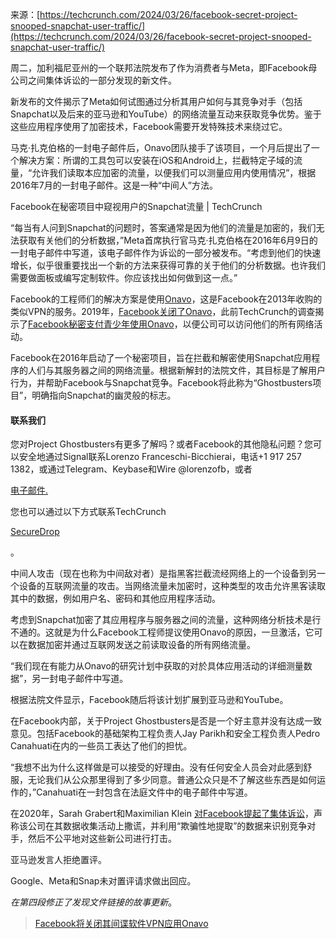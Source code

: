 <!--yml

category: 未分类

date: 2024-05-29 12:40:51

该文件包括内部Facebook电子邮件讨论该项目。

# [其中一份文件](https://www.documentcloud.org/documents/24520332-merged-fb)详细介绍了Facebook的Ghostbusters项目。该项目是公司的应用内行动面板（IAPP）计划的一部分，该计划使用一种“拦截和解密”来自Snapchat用户以及后来的YouTube和亚马逊用户的加密应用流量的技术，消费者的律师在文件中写道。

> -->

来源：[https://techcrunch.com/2024/03/26/facebook-secret-project-snooped-snapchat-user-traffic/](https://techcrunch.com/2024/03/26/facebook-secret-project-snooped-snapchat-user-traffic/)

周二，加利福尼亚州的一个联邦法院发布了作为消费者与Meta，即Facebook母公司之间集体诉讼的一部分发现的新文件。

新发布的文件揭示了Meta如何试图通过分析其用户如何与其竞争对手（包括Snapchat以及后来的亚马逊和YouTube）的网络流量互动来获取竞争优势。鉴于这些应用程序使用了加密技术，Facebook需要开发特殊技术来绕过它。

马克·扎克伯格的一封电子邮件后，Onavo团队接手了该项目，一个月后提出了一个解决方案：所谓的工具包可以安装在iOS和Android上，拦截特定子域的流量，“允许我们读取本应加密的流量，以便我们可以测量应用内使用情况”，根据2016年7月的一封电子邮件。这是一种“中间人”方法。

Facebook在秘密项目中窥视用户的Snapchat流量 | TechCrunch

“每当有人问到Snapchat的问题时，答案通常是因为他们的流量是加密的，我们无法获取有关他们的分析数据，”Meta首席执行官马克·扎克伯格在2016年6月9日的一封电子邮件中写道，该电子邮件作为诉讼的一部分被发布。“考虑到他们的快速增长，似乎很重要找出一个新的方法来获得可靠的关于他们的分析数据。也许我们需要做面板或编写定制软件。你应该找出如何做到这一点。”

Facebook的工程师们的解决方案是使用[Onavo](https://techcrunch.com/tag/onavo/)，这是Facebook在2013年收购的类似VPN的服务。2019年，[Facebook关闭了Onavo](https://techcrunch.com/2019/02/21/facebook-removes-onavo/)，此前TechCrunch的调查揭示了[Facebook秘密支付青少年使用Onavo](https://techcrunch.com/2019/01/29/facebook-project-atlas/)，以便公司可以访问他们的所有网络活动。

Facebook在2016年启动了一个秘密项目，旨在拦截和解密使用Snapchat应用程序的人们与其服务器之间的网络流量。根据新解封的法院文件，其目标是了解用户行为，并帮助Facebook与Snapchat竞争。Facebook将此称为“Ghostbusters项目”，明确指向Snapchat的幽灵般的标志。

#### 联系我们

您对Project Ghostbusters有更多了解吗？或者Facebook的其他隐私问题？您可以安全地通过Signal联系Lorenzo Franceschi-Bicchierai，电话+1 917 257 1382，或通过Telegram、Keybase和Wire @lorenzofb，或者

[电子邮件](mailto:lorenzo@techcrunch.com)[.](mailto:lorenzo@techcrunch.com)

您也可以通过以下方式联系TechCrunch

[SecureDrop](https://techcrunch.com/got-a-tip/)

。

中间人攻击（现在也称为中间敌对者）是指黑客拦截流经网络上的一个设备到另一个设备的互联网流量的攻击。当网络流量未加密时，这种类型的攻击允许黑客读取其中的数据，例如用户名、密码和其他应用程序活动。

考虑到Snapchat加密了其应用程序与服务器之间的流量，这种网络分析技术是行不通的。这就是为什么Facebook工程师提议使用Onavo的原因，一旦激活，它可以在数据加密并通过互联网发送之前读取设备的所有网络流量。

“我们现在有能力从Onavo的研究计划中获取的对於具体应用活动的详细测量数据”，另一封电子邮件中写道。

根据法院文件显示，Facebook随后将该计划扩展到亚马逊和YouTube。

在Facebook内部，关于Project Ghostbusters是否是一个好主意并没有达成一致意见。包括Facebook的基础架构工程负责人Jay Parikh和安全工程负责人Pedro Canahuati在内的一些员工表达了他们的担忧。

“我想不出为什么这样做是可以接受的好理由。没有任何安全人员会对此感到舒服，无论我们从公众那里得到了多少同意。普通公众只是不了解这些东西是如何运作的，”Canahuati在一封包含在法庭文件中的电子邮件中写道。

在2020年，Sarah Grabert和Maximilian Klein [对Facebook提起了集体诉讼](https://www.jurist.org/news/2020/12/class-action-lawsuit-against-facebook-alleges-anticompetitive-behavior/)，声称该公司在其数据收集活动上撒谎，并利用“欺骗性地提取”的数据来识别竞争对手，然后不公平地对这些新公司进行打击。

亚马逊发言人拒绝置评。

Google、Meta和Snap未对置评请求做出回应。

*在第四段修正了发现文件链接的故事更新*。

> [Facebook将关闭其间谍软件VPN应用Onavo](https://techcrunch.com/2019/02/21/facebook-removes-onavo/)
